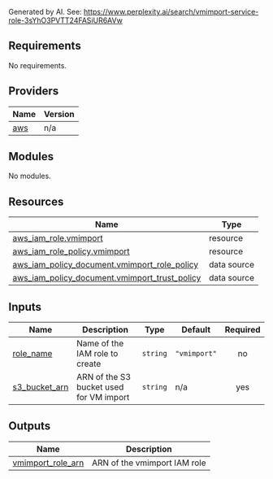 Generated by AI. See: https://www.perplexity.ai/search/vmimport-service-role-3sYhO3PVTT24FASiUR6AVw

<!-- BEGIN_TF_DOCS -->
## Requirements

No requirements.

## Providers

| Name | Version |
|------|---------|
| <a name="provider_aws"></a> [aws](#provider_aws) | n/a |

## Modules

No modules.

## Resources

| Name | Type |
|------|------|
| [aws_iam_role.vmimport](https://registry.terraform.io/providers/hashicorp/aws/latest/docs/resources/iam_role) | resource |
| [aws_iam_role_policy.vmimport](https://registry.terraform.io/providers/hashicorp/aws/latest/docs/resources/iam_role_policy) | resource |
| [aws_iam_policy_document.vmimport_role_policy](https://registry.terraform.io/providers/hashicorp/aws/latest/docs/data-sources/iam_policy_document) | data source |
| [aws_iam_policy_document.vmimport_trust_policy](https://registry.terraform.io/providers/hashicorp/aws/latest/docs/data-sources/iam_policy_document) | data source |

## Inputs

| Name | Description | Type | Default | Required |
|------|-------------|------|---------|:--------:|
| <a name="input_role_name"></a> [role_name](#input_role_name) | Name of the IAM role to create | `string` | `"vmimport"` | no |
| <a name="input_s3_bucket_arn"></a> [s3_bucket_arn](#input_s3_bucket_arn) | ARN of the S3 bucket used for VM import | `string` | n/a | yes |

## Outputs

| Name | Description |
|------|-------------|
| <a name="output_vmimport_role_arn"></a> [vmimport_role_arn](#output_vmimport_role_arn) | ARN of the vmimport IAM role |
<!-- END_TF_DOCS -->